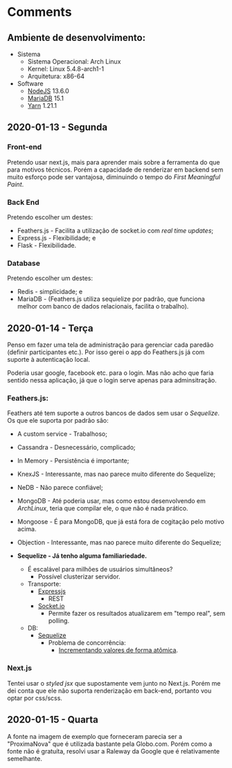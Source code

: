 # Comments

## Ambiente de desenvolvimento:
- Sistema
  - Sistema Operacional: Arch Linux
  - Kernel: Linux 5.4.8-arch1-1
  - Arquitetura: x86-64
- Software
  - [NodeJS](https://nodejs.org/) 13.6.0
  - [MariaDB](https://mariadb.org/) 15.1
  - [Yarn](https://yarnpkg.com/) 1.21.1

## 2020-01-13 - Segunda

### Front-end
Pretendo usar next.js, mais para aprender mais sobre a ferramenta do que para motivos técnicos. Porém a capacidade de renderizar em backend sem muito esforço pode ser vantajosa, diminuindo o tempo do *First Meaningful Paint*.

### Back End

Pretendo escolher um destes:

- Feathers.js - Facilita a utilização de socket.io com *real time updates*;
- Express.js - Flexibilidade; e
- Flask - Flexibilidade.

### Database
Pretendo escolher um destes:
- Redis - simplicidade; e
- MariaDB - (Feathers.js utiliza sequielize por padrão, que funciona melhor com banco de dados relacionais, facilita o trabalho).

## 2020-01-14 - Terça

Penso em fazer uma tela de administração para gerenciar cada paredão (definir participantes etc.). Por isso gerei o app do Feathers.js já com suporte à autenticação local.

Poderia usar google, facebook etc. para o login. Mas não acho que faria sentido nessa aplicação, já que o login serve apenas para adminsitração.

### Feathers.js:
Feathers até tem suporte a outros bancos de dados sem usar o *Sequelize*. Os que ele suporta por padrão são:


- A custom service - Trabalhoso;
- Cassandra - Desnecessário, complicado;
- In Memory - Persistência é importante;
- KnexJS - Interessante, mas nao parece muito diferente do Sequelize;
- NeDB - Não parece confiável;
- MongoDB - Até poderia usar, mas como estou desenvolvendo em *ArchLinux*, teria que compilar ele, o que não é nada prático.
- Mongoose - É para MongoDB, que já está fora de cogitação pelo motivo acima.
- Objection - Interessante, mas nao parece muito diferente do Sequelize;
- **Sequelize - Já tenho alguma familiariedade.**

  - É escalável para milhões de usuários simultâneos?
    - Possível clusterizar servidor.
  - Transporte:
    - [Expressjs](https://expressjs.com/)
      - REST
    - [Socket.io](https://socket.io/)
      - Permite fazer os resultados atualizarem em "tempo real", sem polling.
  - DB:
    - [Sequelize](https://sequelize.org/)
      - Problema de concorrência:
        - [Incrementando valores de forma atômica](https://sequelize.org/master/manual/instances.html#incrementing).

### Next.js

Tentei usar o *styled jsx* que supostamente vem junto no Next.js. Porém me dei conta que ele não suporta renderização em back-end, portanto vou optar por css/scss.

## 2020-01-15 - Quarta

A fonte na imagem de exemplo que forneceram parecia ser a "ProximaNova" que é utilizada bastante pela Globo.com. Porém como a fonte não é gratuíta, resolvi usar a Raleway da Google que é relativamente semelhante.
